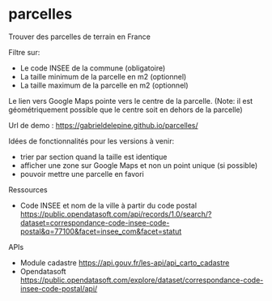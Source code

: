 # parcelles
Trouver des parcelles de terrain en France


Filtre sur:
- Le code INSEE de la commune (obligatoire)
- La taille minimum de la parcelle en m2 (optionnel)
- La taille maximum de la parcelle en m2 (optionnel)


Le lien vers Google Maps pointe vers le centre de la parcelle. (Note: il est géométriquement possible que le centre soit en dehors de la parcelle)


Url de demo : https://gabrieldelepine.github.io/parcelles/


Idées de fonctionnalités pour les versions à venir:
- trier par section quand la taille est identique
- afficher une zone sur Google Maps et non un point unique (si possible)
- pouvoir mettre une parcelle en favori


Ressources
- Code INSEE et nom de la ville à partir du code postal https://public.opendatasoft.com/api/records/1.0/search/?dataset=correspondance-code-insee-code-postal&q=77100&facet=insee_com&facet=statut


APIs
- Module cadastre https://api.gouv.fr/les-api/api_carto_cadastre
- Opendatasoft https://public.opendatasoft.com/explore/dataset/correspondance-code-insee-code-postal/api/
